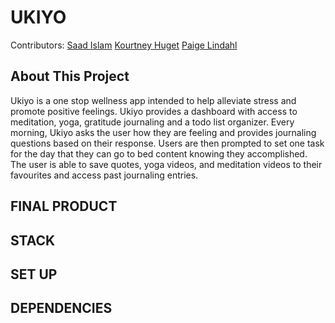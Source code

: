 # UKIYO

Contributors: [Saad Islam](https://github.com/saadxislam) [Kourtney Huget](https://github.com/kourtneyhuget) [Paige Lindahl](https://github.com/paigelindahl)

## About This Project

Ukiyo is a one stop wellness app intended to help alleviate stress and promote positive feelings. Ukiyo provides a dashboard with access to meditation, yoga, gratitude journaling and a todo list organizer. Every morning, Ukiyo asks the user how they are feeling and provides journaling questions based on their response. Users are then prompted to set one task for the day that they can go to bed content knowing they accomplished. The user is able to save quotes, yoga videos, and meditation videos to their favourites and access past journaling entries.

## FINAL PRODUCT

## STACK

## SET UP

## DEPENDENCIES

